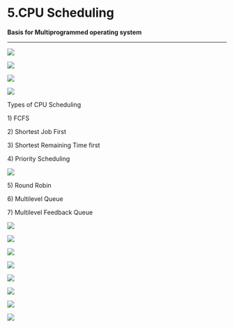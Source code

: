 # 5.CPU Scheduling

**Basis for Multiprogrammed operating system**

 ****

![](../.gitbook/assets/image%20%28125%29.png)

![](../.gitbook/assets/image%20%286%29.png)

![](../.gitbook/assets/image%20%2864%29.png)

![](../.gitbook/assets/image%20%2813%29.png)

Types of CPU Scheduling

1\) FCFS

2\) Shortest Job First

3\) Shortest Remaining Time first

4\) Priority Scheduling

![](../.gitbook/assets/image%20%2814%29.png)

5\) Round Robin

6\) Multilevel Queue

7\) Multilevel Feedback Queue

![](../.gitbook/assets/image%20%2868%29.png)

![](../.gitbook/assets/image%20%2831%29.png)

![](../.gitbook/assets/image%20%2851%29.png)

![](../.gitbook/assets/image%20%2850%29.png)

![](../.gitbook/assets/image%20%2852%29.png)

![](../.gitbook/assets/image%20%283%29.png)

![](../.gitbook/assets/image%20%2836%29.png)

![](../.gitbook/assets/image%20%2815%29.png)

